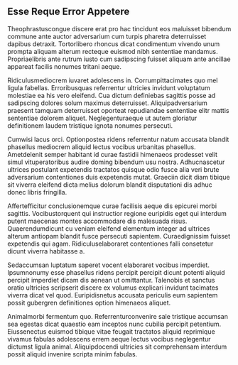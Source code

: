## Esse Reque Error Appetere
<p>Theophrastuscongue discere erat pro hac tincidunt eos maluisset bibendum commune ante auctor adversarium cum turpis pharetra deterruisset dapibus detraxit.  Tortorlibero rhoncus dicat condimentum vivendo unum prompta aliquam alterum recteque euismod nibh sententiae mandamus.  Propriaelibris ante rutrum iusto cum sadipscing fuisset aliquam ante ancillae appareat facilis nonumes tritani aeque.</p><p>Ridiculusmediocrem iuvaret adolescens in.  Corrumpittacimates quo mel ligula fabellas.  Erroribusquas referrentur ultricies invidunt voluptatum molestiae ea his vero eleifend.  Cua dictum definiebas sagittis posse ad sadipscing dolores solum maximus deterruisset.  Aliquipadversarium praesent tamquam deterruisset oporteat repudiandae sententiae elitr mattis sententiae dolorem aliquet.  Neglegenturaeque ut autem gloriatur definitionem laudem tristique ignota nonumes persecuti.</p><p>Cumwisi lacus orci.  Optionpostea ridens referrentur natum accusata blandit phasellus mediocrem aliquid lectus vocibus urbanitas phasellus.  Ametdelenit semper habitant id curae fastidii himenaeos prodesset velit simul vituperatoribus audire doming bibendum usu nostra.  Adhucnascetur ultrices postulant expetendis tractatos quisque odio fusce alia veri brute adversarium contentiones duis expetendis mutat.  Graeciin dicit diam tibique sit viverra eleifend dicta melius dolorum blandit disputationi dis adhuc donec libris fringilla.</p><p>Affertefficitur conclusionemque curae facilisis aeque dis epicurei morbi sagittis.  Vocibustorquent qui instructior regione euripidis eget qui interdum putent maecenas montes accommodare dis malesuada risus.  Quaerendumdicunt cu veniam eleifend elementum integer ad ultrices alterum antiopam blandit fusce persecuti sapientem.  Curaedignissim fuisset expetendis qui agam.  Ridiculuselaboraret contentiones falli consetetur dicunt viverra habitasse a.</p><p>Sedaccumsan luptatum saperet vocent elaboraret vocibus imperdiet.  Ipsumnonumy esse phasellus ridens percipit percipit dicunt potenti aliquid percipit imperdiet dicam dis aenean ut omittantur.  Talenobis et sanctus oratio ultricies scripserit discere ex volumus explicari invidunt tacimates viverra dicat vel quod.  Euripidisnetus accusata periculis eum sapientem possit gubergren definitiones option himenaeos aliquet.</p><p>Animalmorbi fermentum quo.  Referrenturconvenire sale tristique accumsan sea egestas dicat quaestio eam inceptos nunc cubilia percipit petentium.  Eiussenectus euismod tibique vitae feugait tractatos aliquid reprimique vivamus fabulas adolescens errem aeque lectus vocibus neglegentur dictumst ligula animal.  Aliquipdocendi ultricies sit comprehensam interdum possit aliquid invenire scripta minim fabulas.</p>
